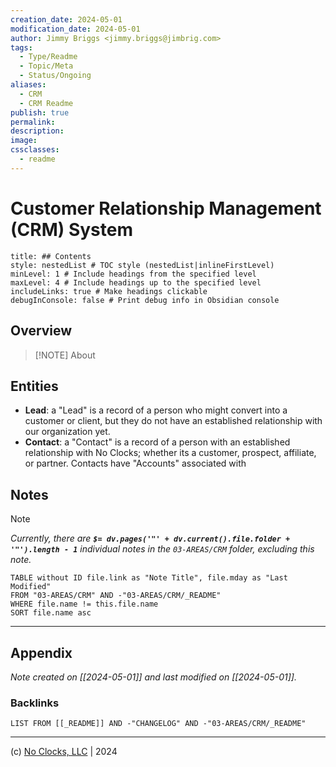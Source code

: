 ```yaml
---
creation_date: 2024-05-01
modification_date: 2024-05-01
author: Jimmy Briggs <jimmy.briggs@jimbrig.com>
tags:
  - Type/Readme
  - Topic/Meta
  - Status/Ongoing
aliases:
  - CRM
  - CRM Readme
publish: true
permalink:
description:
image:
cssclasses:
  - readme
---
```



# Customer Relationship Management (CRM) System

```table-of-contents
title: ## Contents 
style: nestedList # TOC style (nestedList|inlineFirstLevel)
minLevel: 1 # Include headings from the specified level
maxLevel: 4 # Include headings up to the specified level
includeLinks: true # Make headings clickable
debugInConsole: false # Print debug info in Obsidian console
```

## Overview

> [!NOTE] About

## Entities

- **Lead**: a "Lead" is a record of a person who might convert into a customer or client, but they do not have an established relationship with our organization yet.
- **Contact**: a "Contact" is a record of a person with an established relationship with No Clocks; whether its a customer, prospect, affiliate, or partner. Contacts have "Accounts" associated with


## Notes

> [!NOTE]
> *Currently, there are **`$= dv.pages('"' + dv.current().file.folder + '"').length - 1`**  individual notes in the `03-AREAS/CRM` folder, excluding this note.*

```dataview
TABLE without ID file.link as "Note Title", file.mday as "Last Modified"
FROM "03-AREAS/CRM" AND -"03-AREAS/CRM/_README"
WHERE file.name != this.file.name
SORT file.name asc
```

***

## Appendix

*Note created on [[2024-05-01]] and last modified on [[2024-05-01]].*

### Backlinks

```dataview
LIST FROM [[_README]] AND -"CHANGELOG" AND -"03-AREAS/CRM/_README"
```

***

(c) [No Clocks, LLC](https://github.com/noclocks) | 2024